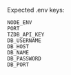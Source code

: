 Expected .env keys:

```
NODE_ENV
PORT
TZDB_API_KEY
DB_USERNAME
DB_HOST
DB_NAME
DB_PASSWORD
DB_PORT
```
